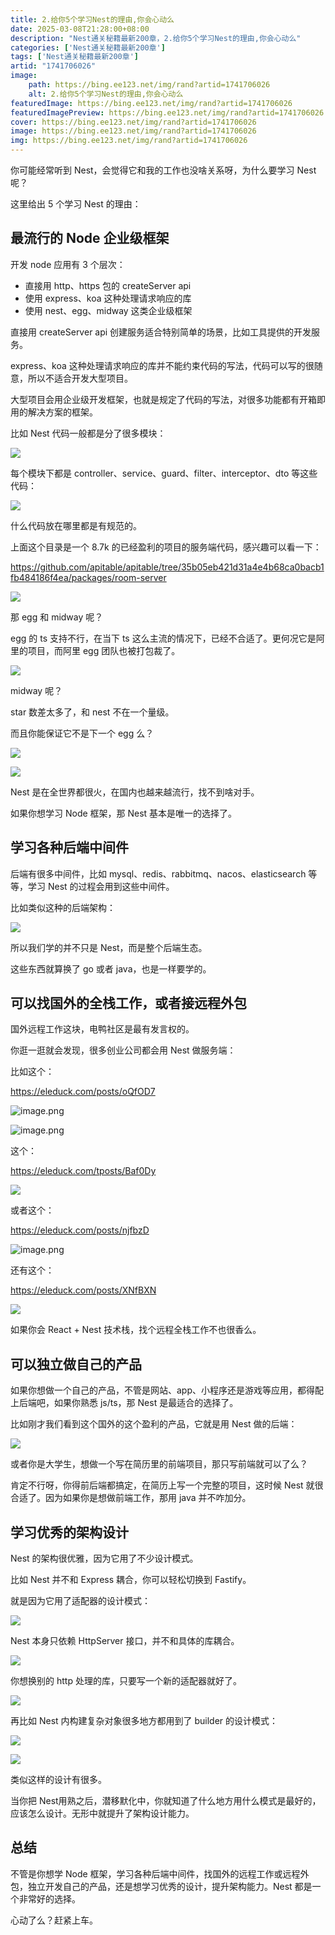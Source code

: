 ```yaml
---
title: 2.给你5个学习Nest的理由,你会心动么
date: 2025-03-08T21:28:00+08:00
description: "Nest通关秘籍最新200章，2.给你5个学习Nest的理由,你会心动么"
categories: ['Nest通关秘籍最新200章']
tags: ['Nest通关秘籍最新200章']
artid: "1741706026"
image:
    path: https://bing.ee123.net/img/rand?artid=1741706026
    alt: 2.给你5个学习Nest的理由,你会心动么
featuredImage: https://bing.ee123.net/img/rand?artid=1741706026
featuredImagePreview: https://bing.ee123.net/img/rand?artid=1741706026
cover: https://bing.ee123.net/img/rand?artid=1741706026
image: https://bing.ee123.net/img/rand?artid=1741706026
img: https://bing.ee123.net/img/rand?artid=1741706026
---
```


你可能经常听到 Nest，会觉得它和我的工作也没啥关系呀，为什么要学习 Nest 呢？

这里给出 5 个学习 Nest 的理由：

## 最流行的 Node 企业级框架

开发 node 应用有 3 个层次：

*   直接用 http、https 包的 createServer api
*   使用 express、koa 这种处理请求响应的库
*   使用 nest、egg、midway 这类企业级框架

直接用 createServer api 创建服务适合特别简单的场景，比如工具提供的开发服务。

express、koa 这种处理请求响应的库并不能约束代码的写法，代码可以写的很随意，所以不适合开发大型项目。

大型项目会用企业级开发框架，也就是规定了代码的写法，对很多功能都有开箱即用的解决方案的框架。

比如 Nest 代码一般都是分了很多模块：

![](https://p1-juejin.byteimg.com/tos-cn-i-k3u1fbpfcp/549bc636a9a84b56bfde197d088f7ded~tplv-k3u1fbpfcp-watermark.image?)

每个模块下都是 controller、service、guard、filter、interceptor、dto 等这些代码：

![](https://p1-juejin.byteimg.com/tos-cn-i-k3u1fbpfcp/1a6e576d76aa4a0583ad40a183b6229c~tplv-k3u1fbpfcp-watermark.image?)

什么代码放在哪里都是有规范的。

上面这个目录是一个 8.7k 的已经盈利的项目的服务端代码，感兴趣可以看一下：

<https://github.com/apitable/apitable/tree/35b05eb421d31a4e4b68ca0bacb1fb484186f4ea/packages/room-server>

![](https://p6-juejin.byteimg.com/tos-cn-i-k3u1fbpfcp/6c03ce098c634b8781fc03d5c68c6949~tplv-k3u1fbpfcp-watermark.image?)

那 egg 和 midway 呢？

egg 的 ts 支持不行，在当下 ts 这么主流的情况下，已经不合适了。更何况它是阿里的项目，而阿里 egg 团队也被打包裁了。

![](https://p9-juejin.byteimg.com/tos-cn-i-k3u1fbpfcp/45ed098f827f4b348d434305d04e9f7d~tplv-k3u1fbpfcp-watermark.image?)

midway 呢？

star 数差太多了，和 nest 不在一个量级。

而且你能保证它不是下一个 egg 么？

![](https://p1-juejin.byteimg.com/tos-cn-i-k3u1fbpfcp/d9f81b4885744c6f98ba9bc03e851583~tplv-k3u1fbpfcp-watermark.image?)

![](https://p1-juejin.byteimg.com/tos-cn-i-k3u1fbpfcp/38212a2f2e0445b090868b6794c29522~tplv-k3u1fbpfcp-watermark.image?)

Nest 是在全世界都很火，在国内也越来越流行，找不到啥对手。

如果你想学习 Node 框架，那 Nest 基本是唯一的选择了。

## 学习各种后端中间件

后端有很多中间件，比如 mysql、redis、rabbitmq、nacos、elasticsearch 等等，学习 Nest 的过程会用到这些中间件。

比如类似这种的后端架构：

![](https://p3-juejin.byteimg.com/tos-cn-i-k3u1fbpfcp/38a8aa18ae1a40e1ab83767b2558d84f~tplv-k3u1fbpfcp-watermark.image?)

所以我们学的并不只是 Nest，而是整个后端生态。

这些东西就算换了 go 或者 java，也是一样要学的。

## 可以找国外的全栈工作，或者接远程外包

国外远程工作这块，电鸭社区是最有发言权的。

你逛一逛就会发现，很多创业公司都会用 Nest 做服务端：

比如这个：

<https://eleduck.com/posts/oQfOD7>


![image.png](https://p3-juejin.byteimg.com/tos-cn-i-k3u1fbpfcp/003b04cad510485e8c9728e0d65b89c2~tplv-k3u1fbpfcp-watermark.image?)

![image.png](https://p1-juejin.byteimg.com/tos-cn-i-k3u1fbpfcp/88e83771b51d49da901e9ba4856f846a~tplv-k3u1fbpfcp-watermark.image?)

这个：

<https://eleduck.com/tposts/Baf0Dy>

![](https://p9-juejin.byteimg.com/tos-cn-i-k3u1fbpfcp/776effcee7ba4ccab9ad4d9fb9f019b0~tplv-k3u1fbpfcp-watermark.image?)

或者这个：

<https://eleduck.com/posts/njfbzD>

![image.png](https://p3-juejin.byteimg.com/tos-cn-i-k3u1fbpfcp/8af15eea44a345138f436fe5c9302be9~tplv-k3u1fbpfcp-watermark.image?)

还有这个：

<https://eleduck.com/posts/XNfBXN>

![](https://p1-juejin.byteimg.com/tos-cn-i-k3u1fbpfcp/9fbdb09abe634dbfabf069040efbca6b~tplv-k3u1fbpfcp-watermark.image?)

如果你会 React + Nest 技术栈，找个远程全栈工作不也很香么。

## 可以独立做自己的产品

如果你想做一个自己的产品，不管是网站、app、小程序还是游戏等应用，都得配上后端吧，如果你熟悉 js/ts，那 Nest 是最适合的选择了。

比如刚才我们看到这个国外的这个盈利的产品，它就是用 Nest 做的后端：

![](https://p3-juejin.byteimg.com/tos-cn-i-k3u1fbpfcp/5dad2ada4c884466b5604f4d5cdc8560~tplv-k3u1fbpfcp-watermark.image?)

或者你是大学生，想做一个写在简历里的前端项目，那只写前端就可以了么？

肯定不行呀，你得前后端都搞定，在简历上写一个完整的项目，这时候 Nest 就很合适了。因为如果你是想做前端工作，那用 java 并不咋加分。

## 学习优秀的架构设计

Nest 的架构很优雅，因为它用了不少设计模式。

比如 Nest 并不和 Express 耦合，你可以轻松切换到 Fastify。

就是因为它用了适配器的设计模式：

![](https://p3-juejin.byteimg.com/tos-cn-i-k3u1fbpfcp/20b41feed8d54e8bb264e508cd55c9c3~tplv-k3u1fbpfcp-watermark.image?)

Nest 本身只依赖 HttpServer 接口，并不和具体的库耦合。

![](https://p1-juejin.byteimg.com/tos-cn-i-k3u1fbpfcp/237d45ff113a4fe1b7386d3dc7847355~tplv-k3u1fbpfcp-watermark.image?)

你想换别的 http 处理的库，只要写一个新的适配器就好了。

![](https://p6-juejin.byteimg.com/tos-cn-i-k3u1fbpfcp/baeb2549d43c4ab79b65d8f3d717abd1~tplv-k3u1fbpfcp-watermark.image?)

再比如 Nest 内构建复杂对象很多地方都用到了 builder 的设计模式：

![](https://p6-juejin.byteimg.com/tos-cn-i-k3u1fbpfcp/3f6ccae877dc4078b115317f3c8d8c13~tplv-k3u1fbpfcp-watermark.image?)

![](https://p1-juejin.byteimg.com/tos-cn-i-k3u1fbpfcp/738ce1e89cdc438cbe6092b3d3aabe40~tplv-k3u1fbpfcp-watermark.image?)

类似这样的设计有很多。

当你把 Nest用熟之后，潜移默化中，你就知道了什么地方用什么模式是最好的，应该怎么设计。无形中就提升了架构设计能力。

## 总结

不管是你想学 Node 框架，学习各种后端中间件，找国外的远程工作或远程外包，独立开发自己的产品，还是想学习优秀的设计，提升架构能力。Nest 都是一个非常好的选择。

心动了么？赶紧上车。
